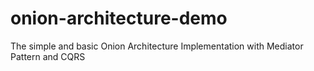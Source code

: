 # onion-architecture-demo
The simple and basic Onion Architecture Implementation with Mediator Pattern and CQRS
